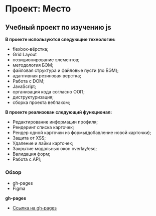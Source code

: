 # Проект: Место

## Учебный проект по изучению js
**В проекте используются следующие технологии:**
* flexbox-вёрстка;
* Grid Layout
* позиционирование элементов;
* методология БЭМ;
* файловая структура и файловые пусти (по БЭМ);
* адаптивная резиновая верстка;
* Работа с DOM;
* JavaScript;
* организация кода согласно ООП;
* диструктуризация;
* сборка проекта вебпаком;

**В проекте реализован следующий функционал:**
* Редактирование информации профиля;
* Рендеринг списка карточек;
* Рендер одной карточки из формы(добавление новой карточки);
* Защита от XSS;
* Удаление и лайки карточек;
* Закрытие модальных окон overlay/esc;
* Валидация форм;
* Работа с API;

### Обзор

* gh-pages
* Figma

**gh-pages**

* [Ссылка на gh-pages](https://julyanazar.github.io/mesto/)